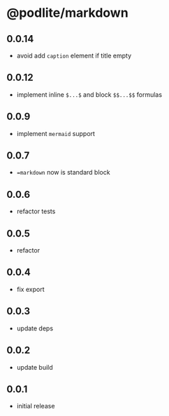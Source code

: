 # @podlite/markdown

## 0.0.14

- avoid add `caption` element if title empty

## 0.0.12

- implement inline `$...$` and block `$$...$$` formulas

## 0.0.9

- implement `mermaid` support

## 0.0.7

- `=markdown` now is standard block

## 0.0.6

- refactor tests

## 0.0.5

- refactor

## 0.0.4

- fix export

## 0.0.3

- update deps

## 0.0.2

- update build

## 0.0.1

- initial release
